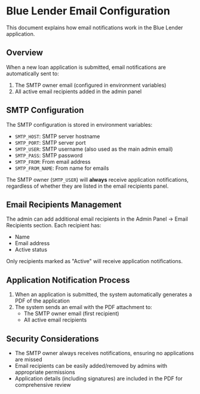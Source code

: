 # Blue Lender Email Configuration

This document explains how email notifications work in the Blue Lender application.

## Overview

When a new loan application is submitted, email notifications are automatically sent to:

1. The SMTP owner email (configured in environment variables)
2. All active email recipients added in the admin panel

## SMTP Configuration 

The SMTP configuration is stored in environment variables:

- `SMTP_HOST`: SMTP server hostname
- `SMTP_PORT`: SMTP server port
- `SMTP_USER`: SMTP username (also used as the main admin email)
- `SMTP_PASS`: SMTP password
- `SMTP_FROM`: From email address
- `SMTP_FROM_NAME`: From name for emails

The SMTP owner (`SMTP_USER`) will **always** receive application notifications, regardless of whether they are listed in the email recipients panel.

## Email Recipients Management

The admin can add additional email recipients in the Admin Panel → Email Recipients section. Each recipient has:

- Name
- Email address
- Active status

Only recipients marked as "Active" will receive application notifications.

## Application Notification Process

1. When an application is submitted, the system automatically generates a PDF of the application
2. The system sends an email with the PDF attachment to:
   - The SMTP owner email (first recipient)
   - All active email recipients

## Security Considerations

- The SMTP owner always receives notifications, ensuring no applications are missed
- Email recipients can be easily added/removed by admins with appropriate permissions
- Application details (including signatures) are included in the PDF for comprehensive review
